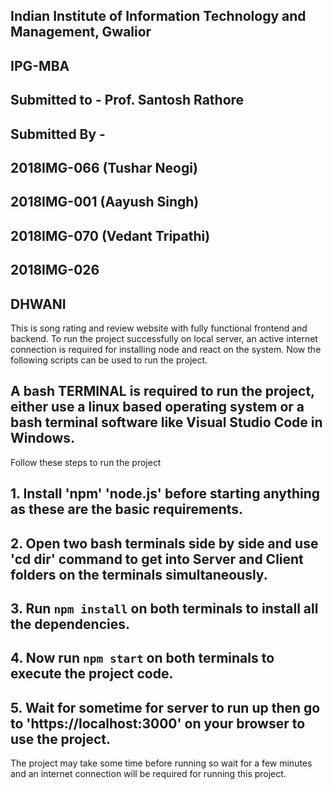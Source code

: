 ## Indian Institute of Information Technology and Management, Gwalior
## IPG-MBA
## Submitted to - Prof. Santosh Rathore
## Submitted By - 
## 2018IMG-066 (Tushar Neogi) 
## 2018IMG-001 (Aayush Singh)
## 2018IMG-070 (Vedant Tripathi)
## 2018IMG-026

## DHWANI
This is song rating and review website with fully functional frontend and backend. To run the project successfully on local server, an active internet connection is required for installing node and react on the system.
Now the following scripts can be used to run the project.

## A bash TERMINAL is required to run the project, either use a linux based operating system or a bash terminal software like Visual Studio Code in Windows.

Follow these steps to run the project

## 1. Install 'npm' 'node.js' before starting anything as these are the basic requirements.

## 2. Open two bash terminals side by side and use 'cd dir' command to get into Server and Client folders on the terminals simultaneously. 

## 3. Run `npm install` on both terminals to install  all the dependencies.

## 4. Now run `npm start` on both terminals to execute the project code.
 
## 5. Wait for sometime for server to run up then go to 'https://localhost:3000' on your browser to use the project.

The project may take some time before running so wait for a few minutes and an internet connection will be required for running this project.

